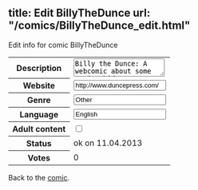 title: Edit BillyTheDunce
url: "/comics/BillyTheDunce_edit.html"
---
Edit info for comic BillyTheDunce

<form name="comic" action="http://gaepostmail.appengine.com/comic" name="post">
<table class="comicinfo">
<tr>
<th>Description</th><td><textarea name="description">Billy the Dunce: A webcomic about some genius kids, some supernatural creatures, and one dumb kid who's stuck with them. Like Goonies, but with more Lovecraft.</textarea></td>
</tr>
<tr>
<th>Website</th><td><input type="text" name="url" value="http://www.duncepress.com/"/></td>
</tr>
<tr>
<th>Genre</th><td><input type="text" name="genre" value="Other"/></td>
</tr>
<tr>
<th>Language</th><td><input type="text" name="language" value="English"/></td>
</tr>
<tr>
<th>Adult content</th><td><input type="checkbox" name="adult" value="adult" /></td>
</tr>
<tr>
<th>Status</th><td>ok on 11.04.2013</td>
</tr>
<tr>
<th>Votes</th><td>0</div></td>
</tr>
</table>
</form>

Back to the [comic](/comics/BillyTheDunce.html).
